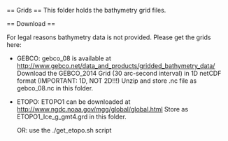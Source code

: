 
== Grids ==
This folder holds the bathymetry grid files.



== Download ==

For legal reasons bathymetry data is not provided. Please get the grids here:

* GEBCO:
  gebco_08 is available at http://www.gebco.net/data_and_products/gridded_bathymetry_data/
  Download the  GEBCO_2014 Grid (30 arc-second interval)  in 1D netCDF format (IMPORTANT: 1D, NOT 2D!!!)
  Unzip and store .nc file as gebco_08.nc in this folder.

* ETOPO:
  ETOPO1 can be downloaded at http://www.ngdc.noaa.gov/mgg/global/global.html
  Store as ETOPO1_Ice_g_gmt4.grd in this folder.

  OR: use the ./get_etopo.sh script

